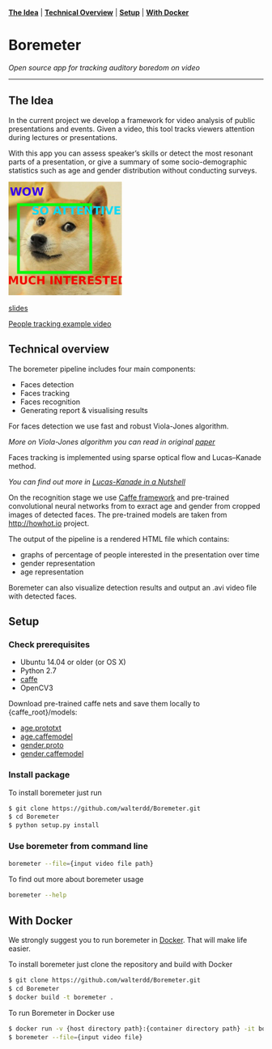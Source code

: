 **[The Idea](#the-idea)** |
**[Technical Overview](#technical-overview)** |
**[Setup](#setup)** |
**[With Docker](#with-docker)**

# Boremeter

*Open source app for tracking auditory boredom on video*

---

## The Idea

In the current project we develop a framework for video analysis of public presentations and events. Given a video, this tool tracks viewers attention during lectures or presentations.

With this app you can assess speaker’s skills or detect the most resonant parts of a presentation, or give a summary of some socio-demographic statistics such as age and gender distribution without conducting surveys.

<img src="dogg.jpg" width="224">

[slides](https://docs.google.com/presentation/d/14mCydv-_sYkVHxImUnIX6PWRfpsfL49311rG099QPvc/edit#slide=id.g19ead2f26b_0_16)

[People tracking example video](https://www.youtube.com/watch?v=LFJhAiqAA3c)

## Technical overview

The boremeter pipeline includes four main components:

- Faces detection
- Faces tracking
- Faces recognition
- Generating report & visualising results

For faces detection we use fast and robust Viola-Jones algorithm. 

*More on Viola-Jones algorithm you can read in original [paper](https://www.vision.caltech.edu/html-files/EE148-2005-Spring/pprs/viola04ijcv.pdf)*

Faces tracking is implemented using sparse optical flow and Lucas–Kanade method. 

*You can find out more in [Lucas-Kanade in a Nutshell](http://www.inf.fu-berlin.de/inst/ag-ki/rojas_home/documents/tutorials/Lucas-Kanade2.pdf)*

On the recognition stage we use [Caffe framework](http://caffe.berkeleyvision.org) and pre-trained convolutional neural networks from to exract age and gender from cropped images of detected faces. The pre-trained models are taken from http://howhot.io project.

The output of the pipeline is a rendered HTML file which contains:

- graphs of percentage of people interested in the presentation over time
- gender representation
- age representation

Boremeter can also visualize detection results and output an .avi video file with detected faces.

## Setup

### Check prerequisites

+ Ubuntu 14.04 or older (or OS X)
+ Python 2.7
+ [caffe](https://github.com/BVLC/caffe)
+ OpenCV3

Download pre-trained caffe nets and save them locally to {caffe_root}/models:

- [age.prototxt](https://data.vision.ee.ethz.ch/cvl/rrothe/imdb-wiki/static/age.prototxt)
- [age.caffemodel](https://data.vision.ee.ethz.ch/cvl/rrothe/imdb-wiki/static/dex_imdb_wiki.caffemodel)
- [gender.proto](https://data.vision.ee.ethz.ch/cvl/rrothe/imdb-wiki/static/gender.prototxt)
- [gender.caffemodel](https://data.vision.ee.ethz.ch/cvl/rrothe/imdb-wiki/static/gender.caffemodel)

### Install package

To install boremeter just run

```bash
$ git clone https://github.com/walterdd/Boremeter.git
$ cd Boremeter
$ python setup.py install
```

### Use boremeter from command line

```bash
boremeter --file={input video file path}
```

To find out more about boremeter usage

```bash
boremeter --help
```

## With Docker

We strongly suggest you to run boremeter in [Docker](https://www.docker.com). That will make life easier. 

To install boremeter just clone the repository and build with Docker

```bash
$ git clone https://github.com/walterdd/Boremeter.git
$ cd Boremeter
$ docker build -t boremeter .
```
To run Boremeter in Docker use

```bash
$ docker run -v {host directory path}:{container directory path} -it boremeter
$ boremeter --file={input video file}
```

